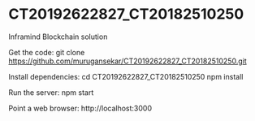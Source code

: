 # CT20192622827_CT20182510250
Inframind Blockchain solution

Get the code:
git clone https://github.com/murugansekar/CT20192622827_CT20182510250.git

Install dependencies:
cd CT20192622827_CT20182510250
npm install

Run the server:
npm start

Point a web browser:
http://localhost:3000
